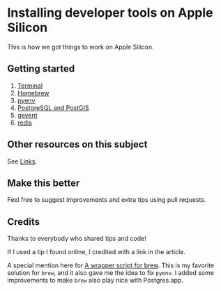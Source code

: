 # Installing developer tools on Apple Silicon

This is how we got things to work on Apple Silicon.

## Getting started

1. [Terminal](terminal.md)
1. [Homebrew](brew.md)
1. [pyenv](pyenv.md)
1. [PostgreSQL and PostGIS](postgres.md)
1. [gevent](gevent.md)
1. [redis](redis.md)

## Other resources on this subject

See [Links](links.md).

## Make this better

Feel free to suggest improvements and extra tips using pull requests.

## Credits

Thanks to everybody who shared tips and code!

If I used a tip I found online, I credited with a link in the article.

A special mention here for [A wrapper script for brew](https://binx.io/blog/2019/04/12/installing-pyenv-on-macos/). This is my favorite solution for `brew`, and it also gave me the idea to fix `pyenv`. I added some improvements to make `brew` also play nice with Postgres.app.
